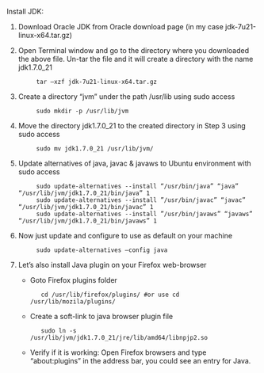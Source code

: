 Install JDK:

1. Download Oracle JDK from Oracle download page (in my case jdk-7u21-linux-x64.tar.gz)
2. Open Terminal window and go to the directory where you downloaded the above file. Un-tar the file and it will create a directory with the name jdk1.7.0_21 


            tar –xzf jdk-7u21-linux-x64.tar.gz
3. Create a directory “jvm” under the path /usr/lib using sudo access


            sudo mkdir -p /usr/lib/jvm
4. Move the directory jdk1.7.0_21 to the created directory in Step 3 using sudo access


            sudo mv jdk1.7.0_21 /usr/lib/jvm/
5. Update alternatives of java, javac & javaws to Ubuntu environment with sudo access


            sudo update-alternatives --install “/usr/bin/java” “java”  “/usr/lib/jvm/jdk1.7.0_21/bin/java” 1
            sudo update-alternatives --install ”/usr/bin/javac” “javac” “/usr/lib/jvm/jdk1.7.0_21/bin/javac” 1
            sudo update-alternatives --install ”/usr/bin/javaws” “javaws” “/usr/lib/jvm/jdk1.7.0_21/bin/javaws” 1
6. Now just update and configure to use as default on your machine


            sudo update-alternatives –config java
7. Let’s also install Java plugin on your Firefox web-browser
   * Goto Firefox plugins folder


            cd /usr/lib/firefox/plugins/ #or use cd /usr/lib/mozila/plugins/
   * Create a soft-link to java browser plugin file


            sudo ln -s /usr/lib/jvm/jdk1.7.0_21/jre/lib/amd64/libnpjp2.so
   * Verify if it is working: Open Firefox browsers and type “about:plugins” in the address bar, you could see an entry for Java. 
